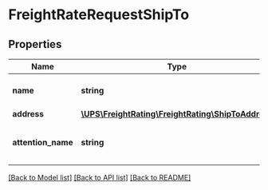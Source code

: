 # FreightRateRequestShipTo

## Properties
Name | Type | Description | Notes
------------ | ------------- | ------------- | -------------
**name** | **string** | Consignee�s company name. | [optional] 
**address** | [**\UPS\FreightRating\FreightRating\ShipToAddress**](ShipToAddress.md) |  | 
**attention_name** | **string** | Contact name at the consignee�s location. | [optional] 

[[Back to Model list]](../../README.md#documentation-for-models) [[Back to API list]](../../README.md#documentation-for-api-endpoints) [[Back to README]](../../README.md)

